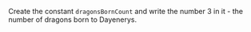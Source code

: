 
Create the constant `dragonsBornCount` and write the number 3 in it - the number of dragons born to Dayenerys.

